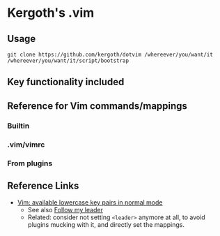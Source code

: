 # Kergoth's .vim

## Usage

```
git clone https://github.com/kergoth/dotvim /whereever/you/want/it
/whereever/you/want/it/script/bootstrap
```

## Key functionality included

## Reference for Vim commands/mappings

### Builtin

### .vim/vimrc

### From plugins

## Reference Links

- [Vim: available lowercase key pairs in normal mode](https://gist.github.com/romainl/1f93db9dc976ba851bbb)
    - See also [Follow my leader](http://vimcasts.org/blog/2014/02/follow-my-leader/)
    - Related: consider not setting `<leader>` anymore at all, to avoid plugins mucking with it, and directly set the mappings.

